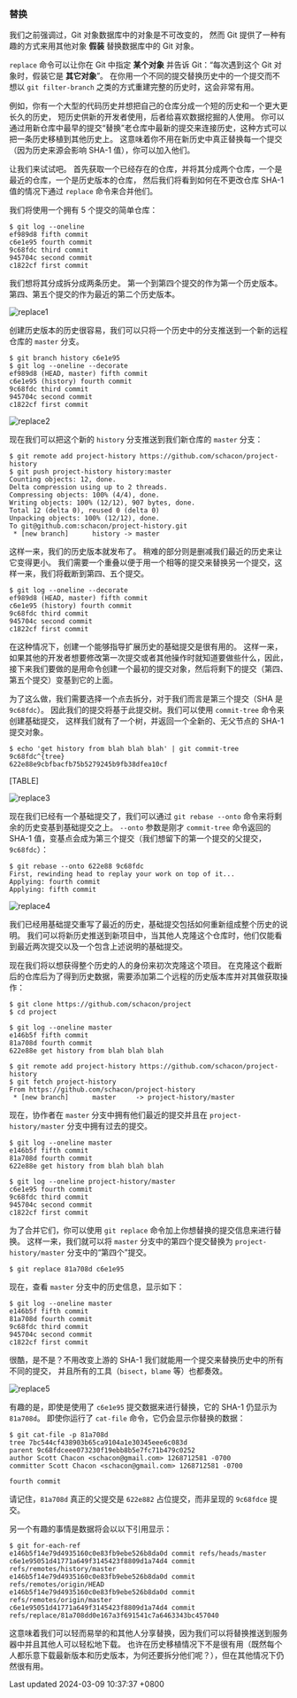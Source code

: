 ### 替换

我们之前强调过，Git 对象数据库中的对象是不可改变的， 然而 Git
提供了一种有趣的方式来用其他对象 **假装** 替换数据库中的 Git 对象。

`replace` 命令可以让你在 Git 中指定 **某个对象** 并告诉
Git：“每次遇到这个 Git 对象时，假装它是 **其它对象**”。
在你用一个不同的提交替换历史中的一个提交而不想以 `git filter-branch`
之类的方式重建完整的历史时，这会非常有用。

例如，你有一个大型的代码历史并想把自己的仓库分成一个短的历史和一个更大更长久的历史，
短历史供新的开发者使用，后者给喜欢数据挖掘的人使用。
你可以通过用新仓库中最早的提交“替换”老仓库中最新的提交来连接历史，这种方式可以把一条历史移植到其他历史上。
这意味着你不用在新历史中真正替换每一个提交（因为历史来源会影响 SHA-1
值），你可以加入他们。

让我们来试试吧。
首先获取一个已经存在的仓库，并将其分成两个仓库，一个是最近的仓库，一个是历史版本的仓库，
然后我们将看到如何在不更改仓库 SHA-1 值的情况下通过 `replace`
命令来合并他们。

我们将使用一个拥有 5 个提交的简单仓库：

```shell
$ git log --oneline
ef989d8 fifth commit
c6e1e95 fourth commit
9c68fdc third commit
945704c second commit
c1822cf first commit
```

我们想将其分成拆分成两条历史。 第一个到第四个提交的作为第一个历史版本。
第四、第五个提交的作为最近的第二个历史版本。

![replace1](../../../../images/replace1.png)

创建历史版本的历史很容易，我们可以只将一个历史中的分支推送到一个新的远程仓库的
`master` 分支。

```shell
$ git branch history c6e1e95
$ git log --oneline --decorate
ef989d8 (HEAD, master) fifth commit
c6e1e95 (history) fourth commit
9c68fdc third commit
945704c second commit
c1822cf first commit
```

![replace2](../../../../images/replace2.png)

现在我们可以把这个新的 `history` 分支推送到我们新仓库的 `master` 分支：

```shell
$ git remote add project-history https://github.com/schacon/project-history
$ git push project-history history:master
Counting objects: 12, done.
Delta compression using up to 2 threads.
Compressing objects: 100% (4/4), done.
Writing objects: 100% (12/12), 907 bytes, done.
Total 12 (delta 0), reused 0 (delta 0)
Unpacking objects: 100% (12/12), done.
To git@github.com:schacon/project-history.git
 * [new branch]      history -> master
```

这样一来，我们的历史版本就发布了。
稍难的部分则是删减我们最近的历史来让它变得更小。
我们需要一个重叠以便于用一个相等的提交来替换另一个提交，这样一来，我们将截断到第四、五个提交。

```shell
$ git log --oneline --decorate
ef989d8 (HEAD, master) fifth commit
c6e1e95 (history) fourth commit
9c68fdc third commit
945704c second commit
c1822cf first commit
```

在这种情况下，创建一个能够指导扩展历史的基础提交是很有用的。
这样一来，如果其他的开发者想要修改第一次提交或者其他操作时就知道要做些什么，因此，接下来我们要做的是用命令创建一个最初的提交对象，然后将剩下的提交（第四、第五个提交）变基到它的上面。

为了这么做，我们需要选择一个点去拆分，对于我们而言是第三个提交（SHA 是
`9c68fdc`）。 因此我们的提交将基于此提交树。我们可以使用 `commit-tree`
命令来创建基础提交， 这样我们就有了一个树，并返回一个全新的、无父节点的
SHA-1 提交对象。

```shell
$ echo 'get history from blah blah blah' | git commit-tree 9c68fdc^{tree}
622e88e9cbfbacfb75b5279245b9fb38dfea10cf
```

[TABLE]

![replace3](../../../../images/replace3.png)

现在我们已经有一个基础提交了，我们可以通过 `git rebase --onto`
命令来将剩余的历史变基到基础提交之上。 `--onto` 参数是刚才 `commit-tree`
命令返回的 SHA-1
值，变基点会成为第三个提交（我们想留下的第一个提交的父提交，`9c68fdc`）：

```shell
$ git rebase --onto 622e88 9c68fdc
First, rewinding head to replay your work on top of it...
Applying: fourth commit
Applying: fifth commit
```

![replace4](../../../../images/replace4.png)

我们已经用基础提交重写了最近的历史，基础提交包括如何重新组成整个历史的说明。
我们可以将新历史推送到新项目中，当其他人克隆这个仓库时，他们仅能看到最近两次提交以及一个包含上述说明的基础提交。

现在我们将以想获得整个历史的人的身份来初次克隆这个项目。
在克隆这个截断后的仓库后为了得到历史数据，需要添加第二个远程的历史版本库并对其做获取操作：

```shell
$ git clone https://github.com/schacon/project
$ cd project

$ git log --oneline master
e146b5f fifth commit
81a708d fourth commit
622e88e get history from blah blah blah

$ git remote add project-history https://github.com/schacon/project-history
$ git fetch project-history
From https://github.com/schacon/project-history
 * [new branch]      master     -> project-history/master
```

现在，协作者在 `master` 分支中拥有他们最近的提交并且在
`project-history/master` 分支中拥有过去的提交。

```shell
$ git log --oneline master
e146b5f fifth commit
81a708d fourth commit
622e88e get history from blah blah blah

$ git log --oneline project-history/master
c6e1e95 fourth commit
9c68fdc third commit
945704c second commit
c1822cf first commit
```

为了合并它们，你可以使用 `git replace`
命令加上你想替换的提交信息来进行替换。 这样一来，我们就可以将 `master`
分支中的第四个提交替换为 `project-history/master` 分支中的“第四个”提交。

```shell
$ git replace 81a708d c6e1e95
```

现在，查看 `master` 分支中的历史信息，显示如下：

```shell
$ git log --oneline master
e146b5f fifth commit
81a708d fourth commit
9c68fdc third commit
945704c second commit
c1822cf first commit
```

很酷，是不是？不用改变上游的 SHA-1
我们就能用一个提交来替换历史中的所有不同的提交，
并且所有的工具（`bisect`，`blame` 等）也都奏效。

![replace5](../../../../images/replace5.png)

有趣的是，即使是使用了 `c6e1e95` 提交数据来进行替换，它的 SHA-1 仍显示为
`81a708d`。 即使你运行了 `cat-file` 命令，它仍会显示你替换的数据：

```shell
$ git cat-file -p 81a708d
tree 7bc544cf438903b65ca9104a1e30345eee6c083d
parent 9c68fdceee073230f19ebb8b5e7fc71b479c0252
author Scott Chacon <schacon@gmail.com> 1268712581 -0700
committer Scott Chacon <schacon@gmail.com> 1268712581 -0700

fourth commit
```

请记住，`81a708d` 真正的父提交是 `622e882` 占位提交，而非呈现的
`9c68fdce` 提交。

另一个有趣的事情是数据将会以以下引用显示：

```shell
$ git for-each-ref
e146b5f14e79d4935160c0e83fb9ebe526b8da0d commit refs/heads/master
c6e1e95051d41771a649f3145423f8809d1a74d4 commit refs/remotes/history/master
e146b5f14e79d4935160c0e83fb9ebe526b8da0d commit refs/remotes/origin/HEAD
e146b5f14e79d4935160c0e83fb9ebe526b8da0d commit refs/remotes/origin/master
c6e1e95051d41771a649f3145423f8809d1a74d4 commit refs/replace/81a708dd0e167a3f691541c7a6463343bc457040
```

这意味着我们可以轻而易举的和其他人分享替换，因为我们可以将替换推送到服务器中并且其他人可以轻松地下载。
也许在历史移植情况下不是很有用（既然每个人都乐意下载最新版本和历史版本，为何还要拆分他们呢？），但在其他情况下仍然很有用。

Last updated 2024-03-09 10:37:37 +0800

